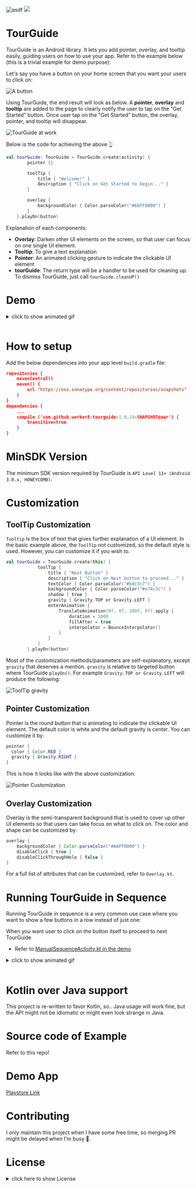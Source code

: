 ![asdf](https://api.travis-ci.org/worker8/TourGuide.svg?branch=master) ![](https://camo.githubusercontent.com/cf76db379873b010c163f9cf1b5de4f5730b5a67/68747470733a2f2f6261646765732e66726170736f66742e636f6d2f6f732f6d69742f6d69742e7376673f763d313032)

# TourGuide
TourGuide is an Android library. It lets you add pointer, overlay, and tooltip easily, guiding users on how to use your app. Refer to the example below (this is a trivial example for demo purpose):

Let's say you have a button on your home screen that you want your users to click on:

![A button](https://raw.githubusercontent.com/worker8/all_my_media_files/695d9a2/2015-07-01_screenshot1.png)

Using TourGuide, the end result will look as below. A **pointer**, **overlay** and **tooltip** are added to the page to clearly notify the user to tap on the "Get Started" button. Once user tap on the "Get Started" button, the overlay, pointer, and tooltip will disappear.

![TourGuide at work](https://raw.githubusercontent.com/worker8/all_my_media_files/695d9a2/2015-07-01_screenshot.png)

Below is the code for achieving the above :point_up_2:
```kotlin
val tourGuide: TourGuide = TourGuide.create(activity) {
        pointer {}

        toolTip {
            title { "Welcome!" }
            description { "Click on Get Started to begin..." }
        }

        overlay {
            backgroundColor { Color.parseColor("#66FF0000") }
        }
    }.playOn(button)
```

Explanation of each components:
- **Overlay**: Darken other UI elements on the screen, so that user can focus on one single UI element.
- **Tooltip**: To give a text explanation
- **Pointer**: An animated clicking gesture to indicate the clickable UI element
- **tourGuide**: The return type will be a handler to be used for cleaning up. To dismiss TourGuide, just call `tourGuide.cleanUP()`

# Demo
<details>
<summary>
click to show animated gif
</summary>
<img src="https://raw.githubusercontent.com/worker8/all_my_media_files/25b3208/device-2015-07-01-114155.gif" width="200px" />
</details>

<br>

# How to setup
Add the below dependencies into your app level `build.gradle` file:

```json
repositories {
    mavenCentral()
    maven() {
        url "https://oss.sonatype.org/content/repositories/snapshots"
    }
}
dependencies {
    ...
    compile ('com.github.worker8:tourguide:1.0.19-SNAPSHOT@aar') {
        transitive=true
    }
}
```

# MinSDK Version
The minimum SDK version required by TourGuide is `API Level 11+ (Android 3.0.x, HONEYCOMB)`.

# Customization

## ToolTip Customization
`Tooltip` is the box of text that gives further explanation of a UI element. In the basic example above, the `ToolTip` not customized, so the default style is used. However, you can customize it if you wish to.

```kotlin
val tourGuide = TourGuide.create(this) {
            toolTip {
                title { "Next Button" }
                description { "Click on Next button to proceed..." }
                textColor { Color.parseColor("#bdc3c7") }
                backgroundColor { Color.parseColor("#e74c3c") }
                shadow { true }
                gravity { Gravity.TOP or Gravity.LEFT }
                enterAnimation {
                    TranslateAnimation(0f, 0f, 200f, 0f).apply {
                        duration = 1000
                        fillAfter = true
                        interpolator = BounceInterpolator()
                    }
                }
            }
        }.playOn(button)
```

Most of the customization methods/parameters are self-explanatory, except `gravity` that deserves a mention. `gravity` is relative to targeted button where TourGuide `playOn()`. For example `Gravity.TOP or Gravity.LEFT` will produce the following:

![ToolTip gravity](https://raw.githubusercontent.com/worker8/all_my_media_files/d0b17ba/2015-07-01_screenshot2.png)

## Pointer Customization
Pointer is the round button that is animating to indicate the clickable UI element. The default color is white and the default gravity is center. You can customize it by:
```java
pointer {
  color { Color.RED }
  gravity { Gravity.RIGHT }
}
```
This is how it looks like with the above customization:

![Pointer Customization](https://raw.githubusercontent.com/worker8/all_my_media_files/64b8a3c/2015-07-01_screenshot5.png)

## Overlay Customization
Overlay is the semi-transparent background that is used to cover up other UI elements so that users can take focus on what to click on. The color and shape can be customized by:
```java
overlay {
    backgroundColor { Color.parseColor("#AAFF0000") }
    disableClick { true }
    disableClickThroughHole { false }
}
```

For a full list of attributes that can be customized, refer to `Overlay.kt`.

# Running TourGuide in Sequence
Running TourGuide in sequence is a very common use case where you want to show a few buttons in a row instead of just one:

When you want user to click on the button itself to proceed to next TourGuide
- Refer to [ManualSequenceActivity.kt in the demo](https://github.com/worker8/TourGuide/blob/master/app/src/main/java/tourguide/tourguidedemo/ManualSequenceActivity.kt)

<details>
<summary>
click to show animated gif
</summary>
![](https://github.com/worker8/all_my_media_files/raw/master/button_itself.gif)
</details>

<br>

# Kotlin over Java support
This project is re-written to favor Kotlin, so.. Java usage will work fine, but the API might not be idiomatic or might even look strange in Java.


# Source code of Example
Refer to this repo!


# Demo App
[Playstore Link](https://play.google.com/store/apps/details?id=tourguide.tourguide)


# Contributing
I only maintain this project when I have some free time, so merging PR might be delayed when I'm busy :bow:.

# License
<details>
<summary>
click here to show License
</summary>
    The MIT License (MIT)

    Copyright (c) 2016 Tan Jun Rong

    Permission is hereby granted, free of charge, to any person obtaining a copy
    of this software and associated documentation files (the "Software"), to deal
    in the Software without restriction, including without limitation the rights
    to use, copy, modify, merge, publish, distribute, sublicense, and/or sell
    copies of the Software, and to permit persons to whom the Software is
    furnished to do so, subject to the following conditions:

    The above copyright notice and this permission notice shall be included in all
    copies or substantial portions of the Software.

    THE SOFTWARE IS PROVIDED "AS IS", WITHOUT WARRANTY OF ANY KIND, EXPRESS OR
    IMPLIED, INCLUDING BUT NOT LIMITED TO THE WARRANTIES OF MERCHANTABILITY,
    FITNESS FOR A PARTICULAR PURPOSE AND NONINFRINGEMENT. IN NO EVENT SHALL THE
    AUTHORS OR COPYRIGHT HOLDERS BE LIABLE FOR ANY CLAIM, DAMAGES OR OTHER
    LIABILITY, WHETHER IN AN ACTION OF CONTRACT, TORT OR OTHERWISE, ARISING FROM,
    OUT OF OR IN CONNECTION WITH THE SOFTWARE OR THE USE OR OTHER DEALINGS IN THE
    SOFTWARE.
</details>
